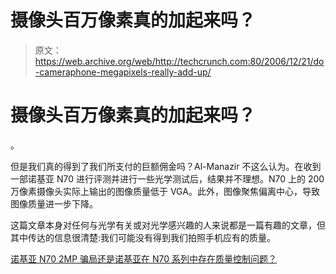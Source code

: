 # 摄像头百万像素真的加起来吗？

> 原文：<https://web.archive.org/web/http://techcrunch.com:80/2006/12/21/do-cameraphone-megapixels-really-add-up/>

# 摄像头百万像素真的加起来吗？

。

但是我们真的得到了我们所支付的巨额佣金吗？Al-Manazir 不这么认为。在收到一部诺基亚 N70 进行评测并进行一些光学测试后，结果并不理想。N70 上的 200 万像素摄像头实际上输出的图像质量低于 VGA。此外，图像聚焦偏离中心，导致图像质量进一步下降。

这篇文章本身对任何与光学有关或对光学感兴趣的人来说都是一篇有趣的文章，但其中传达的信息很清楚:我们可能没有得到我们拍照手机应有的质量。

[诺基亚 N70 2MP 骗局还是诺基亚在 N70 系列中存在质量控制问题？](https://web.archive.org/web/20210305103942/http://www.almanazir.com/almanazir/2006/12/i_recently_reci.html)